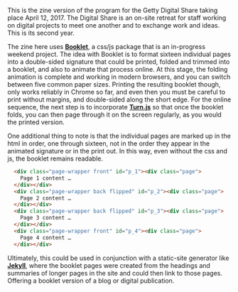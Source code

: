 This is the zine version of the program for the Getty Digital Share taking place April 12, 2017. The Digital Share is an on-site retreat for staff working on digital projects to meet one another and to exchange work and ideas. This is its second year.

The zine here uses [**Booklet**](https://github.com/geealbers/booklet), a css/js package that is an in-progress weekend project. The idea with Booklet is to format sixteen individual pages into a double-sided signature that could be printed, folded and trimmed into a booklet, and also to animate that process online. At this stage, the folding animation is complete and working in modern browsers, and you can switch between five common paper sizes. Printing the resulting booklet though, only works reliably in Chrome so far, and even then you must be careful to print without margins, and double-sided along the short edge. For the online sequence, the next step is to incorporate [**Turn.js**](http://www.turnjs.com/) so that once the booklet folds, you can then page through it on the screen regularly, as you would the printed version.

One additional thing to note is that the individual pages are marked up in the html in order, one through sixteen, not in the order they appear in the animated signature or in the print out. In this way, even without the css and js, the booklet remains readable.

```html
  <div class="page-wrapper front" id="p_1"><div class="page">
    Page 1 content …
  </div></div>
  <div class="page-wrapper back flipped" id="p_2"><div class="page">
    Page 2 content …
  </div></div>
  <div class="page-wrapper back flipped" id="p_3"><div class="page">
    Page 3 content …
  </div></div>
  <div class="page-wrapper front" id="p_4"><div class="page">
    Page 4 content …
  </div></div>
``````

Ultimately, this could be used in conjunction with a static-site generator like [**Jekyll**](https://jekyllrb.com/), where the booklet pages were created from the headings and summaries of longer pages in the site and could then link to those pages. Offering a booklet version of a blog or digital publication.
